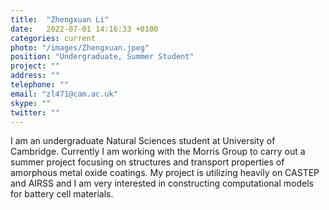 ```yaml
---
title:  "Zhengxuan Li"
date:   2022-07-01 14:16:33 +0100
categories: current
photo: "/images/Zhengxuan.jpeg"
position: "Undergraduate, Summer Student"
project: ""
address: ""
telephone: ""
email: "zl471@cam.ac.uk"
skype: ""
twitter: ""
---
```


I am an undergraduate Natural Sciences student at University of Cambridge. Currently I am working with the Morris Group to carry out a summer project focusing on structures and transport properties of amorphous metal oxide coatings. My project is utilizing heavily on CASTEP and AIRSS and I am very interested in constructing computational models for battery cell materials.
